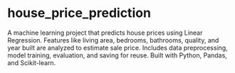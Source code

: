 # house_price_prediction
A machine learning project that predicts house prices using Linear Regression. Features like living area, bedrooms, bathrooms, quality, and year built are analyzed to estimate sale price. Includes data preprocessing, model training, evaluation, and saving for reuse. Built with Python, Pandas, and Scikit-learn.
